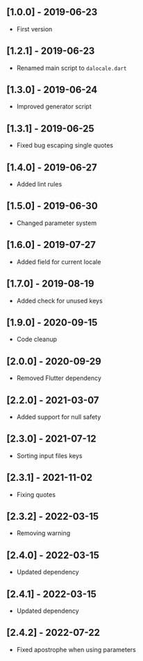 ## [1.0.0] - 2019-06-23

* First version

## [1.2.1] - 2019-06-23

* Renamed main script to `dalocale.dart`

## [1.3.0] - 2019-06-24

* Improved generator script

## [1.3.1] - 2019-06-25

* Fixed bug escaping single quotes

## [1.4.0] - 2019-06-27

* Added lint rules

## [1.5.0] - 2019-06-30

* Changed parameter system

## [1.6.0] - 2019-07-27

* Added field for current locale

## [1.7.0] - 2019-08-19

* Added check for unused keys

## [1.9.0] - 2020-09-15

* Code cleanup

## [2.0.0] - 2020-09-29

* Removed Flutter dependency

## [2.2.0] - 2021-03-07

* Added support for null safety

## [2.3.0] - 2021-07-12

* Sorting input files keys

## [2.3.1] - 2021-11-02

* Fixing quotes

## [2.3.2] - 2022-03-15

* Removing warning

## [2.4.0] - 2022-03-15

* Updated dependency

## [2.4.1] - 2022-03-15

* Updated dependency

## [2.4.2] - 2022-07-22

* Fixed apostrophe when using parameters
